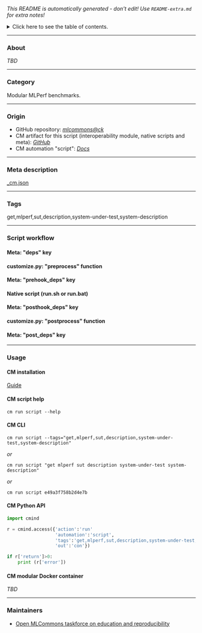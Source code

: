 *This README is automatically generated - don't edit! Use `README-extra.md` for extra notes!*

<details>
<summary>Click here to see the table of contents.</summary>

* [About](#about)
* [Category](#category)
* [Origin](#origin)
* [Meta description](#meta-description)
* [Tags](#tags)
* [Script workflow](#script-workflow)
* [Usage](#usage)
* [ CM installation](#-cm-installation)
* [ CM script help](#-cm-script-help)
* [ CM CLI](#-cm-cli)
* [ CM Python API](#-cm-python-api)
* [ CM modular Docker container](#-cm-modular-docker-container)
* [Maintainers](#maintainers)

</details>

___
### About

*TBD*
___
### Category

Modular MLPerf benchmarks.
___
### Origin

* GitHub repository: *[mlcommons@ck](https://github.com/mlcommons/ck/tree/master/cm-mlops)*
* CM artifact for this script (interoperability module, native scripts and meta): *[GitHub](https://github.com/mlcommons/ck/tree/master/cm-mlops/script/get-mlperf-inference-sut-description)*
* CM automation "script": *[Docs](https://github.com/octoml/ck/blob/master/docs/list_of_automations.md#script)*

___
### Meta description
[_cm.json](_cm.json)

___
### Tags
get,mlperf,sut,description,system-under-test,system-description

___
### Script workflow

  #### Meta: "deps" key

  #### customize.py: "preprocess" function

  #### Meta: "prehook_deps" key

  #### Native script (run.sh or run.bat)

  #### Meta: "posthook_deps" key

  #### customize.py: "postprocess" function

  #### Meta: "post_deps" key

___
### Usage

#### CM installation
[Guide](https://github.com/mlcommons/ck/blob/master/docs/installation.md)

#### CM script help
```cm run script --help```

#### CM CLI
`cm run script --tags="get,mlperf,sut,description,system-under-test,system-description"`

*or*

`cm run script "get mlperf sut description system-under-test system-description"`

*or*

`cm run script e49a3f758b2d4e7b`

#### CM Python API

```python
import cmind

r = cmind.access({'action':'run'
                  'automation':'script',
                  'tags':'get,mlperf,sut,description,system-under-test,system-description'
                  'out':'con'})

if r['return']>0:
    print (r['error'])
```

#### CM modular Docker container
*TBD*
___
### Maintainers

* [Open MLCommons taskforce on education and reproducibility](https://github.com/mlcommons/ck/blob/master/docs/mlperf-education-workgroup.md)